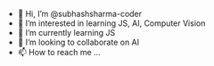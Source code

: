 - 👋 Hi, I’m @subhashsharma-coder
- 👀 I’m interested in learning JS, AI, Computer Vision
- 🌱 I’m currently learning JS
- 💞️ I’m looking to collaborate on AI 
- 📫 How to reach me ...

<!---
subhashsharma-coder/subhashsharma-coder is a ✨ special ✨ repository because its `README.md` (this file) appears on your GitHub profile.
You can click the Preview link to take a look at your changes.
--->
